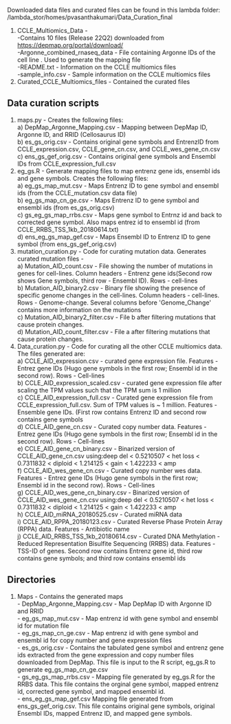 
Downloaded data files and curated files can be found in this lambda folder:<br>
/lambda_stor/homes/pvasanthakumari/Data_Curation_final<br>
1) CCLE_Multiomics_Data -<br>
        -Contains 10 files (Release 22Q2) downloaded from https://depmap.org/portal/download/<br>
        -Argonne_combined_rnaseq_data - File containing Argonne IDs of the cell line . Used to generate the mapping file<br>
        -README.txt - Information on the CCLE multiomics files<br>
        -sample_info.csv - Sample information on the CCLE multiomics files<br>
2) Curated_CCLE_Multiomics_files - Contained the curated files<br>


## Data curation scripts 
1) maps.py - Creates the following files:<br>
        a) DepMap_Argonne_Mapping.csv - Mapping between DepMap ID, Argonne ID, and RRID (Cellosaurus ID)<br>
        b) es_gs_orig.csv - Contains original gene symbols and EntrenzID from CCLE_expression.csv, CCLE_gene_cn.csv, and CCLE_wes_gene_cn.csv<br>
        c) ens_gs_gef_orig.csv - Contains original gene symbols and Ensembl IDs from CCLE_expression_full.csv<br>
2) eg_gs.R - Generate mapping files to map entrenz gene ids, ensembl ids and gene symbols. Creates the following files:<br>
        a) eg_gs_map_mut.csv -  Maps Entrenz ID to gene symbol and ensembl ids (from the CCLE_mutation.csv data file)<br>
        b) eg_gs_map_cn_ge.csv - Maps Entrenz ID to gene symbol and ensembl ids (from es_gs_orig.csv)<br>
        c) gs_eg_gs_map_rrbs.csv - Maps gene symbol to Entrnz id and back to corrected gene symbol. Also maps entrez id to ensembl id (from CCLE_RRBS_TSS_1kb_20180614.txt)<br>
        d) ens_eg_gs_map_gef.csv - Maps Ensembl ID to Entrenz ID to gene symbol (from ens_gs_gef_orig.csv)<br>
3) mutation_curation.py - Code for curating mutation data. Generates curated mutation files -<br>
        a) Mutation_AID_count.csv - File showing the number of mutations in genes for cell-lines. Column headers - Entrenz gene ids(Second row shows Gene symbols, third row - Ensembl ID). Rows - cell-lines<br>
        b) Mutation_AID_binary2.csv - Binary file showing the presence of specific genome changes in the cell-lines. Column headers - cell-lines. Rows - Genome-change. Several columns before 'Genome_Change' contains more information on the mutations<br>
        c) Mutation_AID_binary2_filter.csv - File b after filtering mutations that cause protein changes.<br>
        d) Mutation_AID_count_filter.csv - File a after filtering mutations that cause protein changes.<br>
4) Data_curation.py - Code for curating all the other CCLE multiomics data. The files generated are:<br>
        a) CCLE_AID_expression.csv - curated gene expression file. Features - Entrez gene IDs (Hugo gene symbols in the first row; Ensembl id in the second row). Rows - Cell-lines<br>
        b) CCLE_AID_expression_scaled.csv - curated gene expression file after scaling the TPM values such that the TPM sum is 1 million<br>
        c) CCLE_AID_expression_full.csv - Curated gene expression file from CCLE_expression_full.csv. Sum of TPM values is ~ 1 million. Features - Ensemble gene IDs. (First row contains Entrenz ID and second row contains gene symbols<br>
        d) CCLE_AID_gene_cn.csv - Curated copy number data. Features - Entrez gene IDs (Hugo gene symbols in the first row; Ensembl id in the second row). Rows - Cell-lines<br>
        e) CCLE_AID_gene_cn_binary.csv - Binarized version of CCLE_AID_gene_cn.csv using:deep del < 0.5210507 < het loss < 0.7311832 < diploid < 1.214125 < gain < 1.422233 < amp <br>
        f) CCLE_AID_wes_gene_cn.csv - Curated copy number wes data. Features - Entrez gene IDs (Hugo gene symbols in the first row; Ensembl id in the second row). Rows - Cell-lines<br>
        g) CCLE_AID_wes_gene_cn_binary.csv - Binarized version of CCLE_AID_wes_gene_cn.csv using:deep del < 0.5210507 < het loss < 0.7311832 < diploid < 1.214125 < gain < 1.422233 < amp <br>
        h) CCLE_AID_miRNA_20180525.csv - Curated miRNA data<br>
        i) CCLE_AID_RPPA_20180123.csv - Curated Reverse Phase Protein Array (RPPA) data. Features - Antibiotic name<br>
        j) CCLE_AID_RRBS_TSS_1kb_20180614.csv - Curated DNA Methylation - Reduced Representation Bisulfite Sequencing (RRBS) data. Features - TSS-ID of genes. Second row contains Entrenz gene id, third row contains gene symbols; and third row contains ensembl ids<br>

## Directories 
1) Maps - Contains the generated maps<br>
        - DepMap_Argonne_Mapping.csv - Map DepMap ID with Argonne ID and RRID<br>
        - eg_gs_map_mut.csv - Map entrenz id with gene symbol and ensembl id for mutation file<br>
        - eg_gs_map_cn_ge.csv - Map entrenz id with gene symbol and ensembl id for copy number and gene expression files<br>
        - es_gs_orig.csv - Contains the tabulated gene symbol and entrenz gene ids extracted from the gene expression and copy number files downloaded from DepMap. This file is input to the R script, eg_gs.R to generate eg_gs_map_cn_ge.csv<br>
        - gs_eg_gs_map_rrbs.csv - Mapping file generated by eg_gs.R for the RRBS data. This file contains the orginal gene symbol, mapped entrenz id, corrected gene symbol, and mapped ensembl id.<br>
        - ens_eg_gs_map_gef.csv Mapping file generated from ens_gs_gef_orig.csv. This file contains original gene symbols, original Ensembl IDs, mapped Entrenz ID, and mapped gene symbols.<br>
